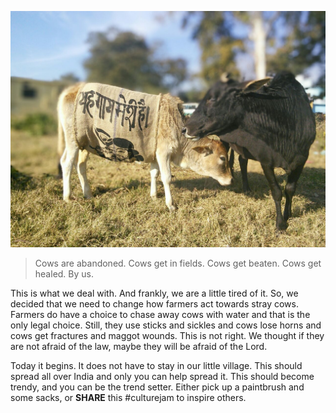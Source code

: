 <!--
Title: Culture jamming for Cows 01
Scripts: 
- //s.imgur.com/min/embed.js
-->

![photo756377654343608414.jpg](/markdown/photo756377654343608414.jpg)

> Cows are abandoned. 
> Cows get in fields. 
> Cows get beaten. 
> Cows get healed. By us.

This is what we deal with. And frankly, we are a little tired of it. So, we decided that we need to change how farmers act towards stray cows.
Farmers do have a choice to chase away cows with water and that is the only legal choice. Still, they use sticks and sickles and cows lose horns and cows get fractures and maggot wounds. This is not right. We thought if they are not afraid of the law, maybe they will be afraid of the Lord.

Today it begins. It does not have to stay in our little village. This should spread all over India and only you can help spread it. This should become trendy, and you can be the trend setter. Either pick up a paintbrush and some sacks, or **SHARE** this ‪#‎culturejam‬ to inspire others.

<center><blockquote class="imgur-embed-pub" lang="en" data-id="a/RYsIN"></blockquote></center>
